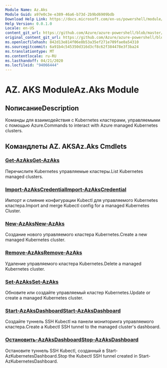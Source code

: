 ```yaml
---
Module Name: Az.Aks
Module Guid: a97e0c3e-e389-46a6-b73d-2b9bd6909bdb
Download Help Link: https://docs.microsoft.com/en-us/powershell/module/az.aks
Help Version: 0.0.1.0
Locale: en-US
content_git_url: https://github.com/Azure/azure-powershell/blob/master/src/Aks/Aks/help/Az.Aks.md
original_content_git_url: https://github.com/Azure/azure-powershell/blob/master/src/Aks/Aks/help/Az.Aks.md
ms.openlocfilehash: 842d13e814f06e8b53a35ef271e709fae0a54310
ms.sourcegitcommit: 6a91b4c545350d316d3cf8c62f384478e3f3ba24
ms.translationtype: MT
ms.contentlocale: ru-RU
ms.lasthandoff: 04/21/2020
ms.locfileid: "94066444"
---
```

# <span data-ttu-id="67b4e-101">AZ. AKS Module</span><span class="sxs-lookup"><span data-stu-id="67b4e-101">Az.Aks Module</span></span>
## <span data-ttu-id="67b4e-102">Nописание</span><span class="sxs-lookup"><span data-stu-id="67b4e-102">Description</span></span>
<span data-ttu-id="67b4e-103">Команды для взаимодействия с Kubernetes кластерами, управляемыми с помощью Azure.</span><span class="sxs-lookup"><span data-stu-id="67b4e-103">Commands to interact with Azure managed Kubernetes clusters.</span></span>

## <span data-ttu-id="67b4e-104">Командлеты AZ. AKS</span><span class="sxs-lookup"><span data-stu-id="67b4e-104">Az.Aks Cmdlets</span></span>
### [<span data-ttu-id="67b4e-105">Get-AzAks</span><span class="sxs-lookup"><span data-stu-id="67b4e-105">Get-AzAks</span></span>](Get-AzAks.md)
<span data-ttu-id="67b4e-106">Перечислите Kubernetes управляемые кластеры.</span><span class="sxs-lookup"><span data-stu-id="67b4e-106">List Kubernetes managed clusters.</span></span>

### [<span data-ttu-id="67b4e-107">Import-AzAksCredential</span><span class="sxs-lookup"><span data-stu-id="67b4e-107">Import-AzAksCredential</span></span>](Import-AzAksCredential.md)
<span data-ttu-id="67b4e-108">Импорт и слияние конфигурации Kubectl для управляемого Kubernetes кластера.</span><span class="sxs-lookup"><span data-stu-id="67b4e-108">Import and merge Kubectl config for a managed Kubernetes Cluster.</span></span>

### [<span data-ttu-id="67b4e-109">New-AzAks</span><span class="sxs-lookup"><span data-stu-id="67b4e-109">New-AzAks</span></span>](New-AzAks.md)
<span data-ttu-id="67b4e-110">Создание нового управляемого кластера Kubernetes.</span><span class="sxs-lookup"><span data-stu-id="67b4e-110">Create a new managed Kubernetes cluster.</span></span>

### [<span data-ttu-id="67b4e-111">Remove-AzAks</span><span class="sxs-lookup"><span data-stu-id="67b4e-111">Remove-AzAks</span></span>](Remove-AzAks.md)
<span data-ttu-id="67b4e-112">Удаление управляемого кластера Kubernetes.</span><span class="sxs-lookup"><span data-stu-id="67b4e-112">Delete a managed Kubernetes cluster.</span></span>

### [<span data-ttu-id="67b4e-113">Set-AzAks</span><span class="sxs-lookup"><span data-stu-id="67b4e-113">Set-AzAks</span></span>](Set-AzAks.md)
<span data-ttu-id="67b4e-114">Обновите или создайте управляемый кластер Kubernetes.</span><span class="sxs-lookup"><span data-stu-id="67b4e-114">Update or create a managed Kubernetes cluster.</span></span>

### [<span data-ttu-id="67b4e-115">Start-AzAksDashboard</span><span class="sxs-lookup"><span data-stu-id="67b4e-115">Start-AzAksDashboard</span></span>](Start-AzAksDashboard.md)
<span data-ttu-id="67b4e-116">Создайте туннель SSH Kubectl на панели мониторинга управляемого кластера.</span><span class="sxs-lookup"><span data-stu-id="67b4e-116">Create a Kubectl SSH tunnel to the managed cluster's dashboard.</span></span>

### [<span data-ttu-id="67b4e-117">Остановить-AzAksDashboard</span><span class="sxs-lookup"><span data-stu-id="67b4e-117">Stop-AzAksDashboard</span></span>](Stop-AzAksDashboard.md)
<span data-ttu-id="67b4e-118">Остановите туннель SSH Kubectl, созданный в Start-AzKubernetesDashboard.</span><span class="sxs-lookup"><span data-stu-id="67b4e-118">Stop the Kubectl SSH tunnel created in Start-AzKubernetesDashboard.</span></span>

